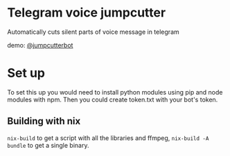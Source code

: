 # Telegram voice jumpcutter
Automatically cuts silent parts of voice message in telegram

demo: [@jumpcutterbot](https://t.me/jumpcutterbot)

# Set up
To set this up you would need to install python modules using pip and node modules with npm. Then you could create token.txt with your bot's token.

## Building with nix
`nix-build` to get a script with all the libraries and ffmpeg, `nix-build -A bundle` to get a single binary.
